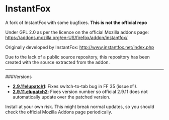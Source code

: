# InstantFox
A fork of InstantFox with some bugfixes. **This is not the official repo**

Under GPL 2.0 as per the licence on the official Mozilla addons page: https://addons.mozilla.org/en-US/firefox/addon/instantfox/

Originally developed by InstantFox: http://www.instantfox.net/index.php

Due to the lack of a public source repository, this repository has been created with the source extracted from the addon.

---

###Versions

* [**2.9.11elupatch1**](https://github.com/Elusive138/InstantFox/releases/tag/v2.9.11elupatch1): Fixes switch-to-tab bug in FF 35 (issue #1). 
* [**2.9.11.elupatch2**](https://github.com/Elusive138/InstantFox/releases/tag/v2.9.11.elupatch2): Fixes version number so official 2.9.11 does not automatically update over the patched version.

Install at your own risk. This might break normal updates, so you should check the official Mozilla Addons page periodically.